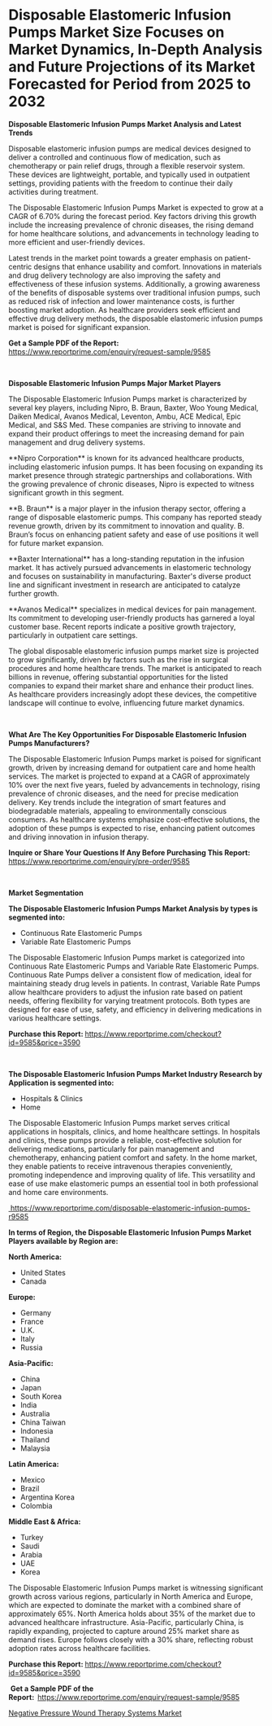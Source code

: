 <p><h1>Disposable Elastomeric Infusion Pumps Market Size Focuses on Market Dynamics, In-Depth Analysis and Future Projections of its Market Forecasted for Period from 2025 to 2032</h1></p><p><strong>Disposable Elastomeric Infusion Pumps Market Analysis and Latest Trends</strong></p>
<p><p>Disposable elastomeric infusion pumps are medical devices designed to deliver a controlled and continuous flow of medication, such as chemotherapy or pain relief drugs, through a flexible reservoir system. These devices are lightweight, portable, and typically used in outpatient settings, providing patients with the freedom to continue their daily activities during treatment.</p><p>The Disposable Elastomeric Infusion Pumps Market is expected to grow at a CAGR of 6.70% during the forecast period. Key factors driving this growth include the increasing prevalence of chronic diseases, the rising demand for home healthcare solutions, and advancements in technology leading to more efficient and user-friendly devices. </p><p>Latest trends in the market point towards a greater emphasis on patient-centric designs that enhance usability and comfort. Innovations in materials and drug delivery technology are also improving the safety and effectiveness of these infusion systems. Additionally, a growing awareness of the benefits of disposable systems over traditional infusion pumps, such as reduced risk of infection and lower maintenance costs, is further boosting market adoption. As healthcare providers seek efficient and effective drug delivery methods, the disposable elastomeric infusion pumps market is poised for significant expansion.</p></p>
<p><strong>Get a Sample PDF of the Report:&nbsp;</strong> <a href="https://www.reportprime.com/enquiry/request-sample/9585?utm_campaign=2532&utm_medium=2&utm_source=Github&utm_content=ia&utm_term=20032025&utm_id=disposable-elastomeric-infusion-pumps">https://www.reportprime.com/enquiry/request-sample/9585</a></p>
<p>&nbsp;</p>
<p><strong>Disposable Elastomeric Infusion Pumps Major Market Players</strong></p>
<p><p>The Disposable Elastomeric Infusion Pumps market is characterized by several key players, including Nipro, B. Braun, Baxter, Woo Young Medical, Daiken Medical, Avanos Medical, Leventon, Ambu, ACE Medical, Epic Medical, and S&S Med. These companies are striving to innovate and expand their product offerings to meet the increasing demand for pain management and drug delivery systems.</p><p>**Nipro Corporation** is known for its advanced healthcare products, including elastomeric infusion pumps. It has been focusing on expanding its market presence through strategic partnerships and collaborations. With the growing prevalence of chronic diseases, Nipro is expected to witness significant growth in this segment.</p><p>**B. Braun** is a major player in the infusion therapy sector, offering a range of disposable elastomeric pumps. This company has reported steady revenue growth, driven by its commitment to innovation and quality. B. Braun’s focus on enhancing patient safety and ease of use positions it well for future market expansion.</p><p>**Baxter International** has a long-standing reputation in the infusion market. It has actively pursued advancements in elastomeric technology and focuses on sustainability in manufacturing. Baxter's diverse product line and significant investment in research are anticipated to catalyze further growth.</p><p>**Avanos Medical** specializes in medical devices for pain management. Its commitment to developing user-friendly products has garnered a loyal customer base. Recent reports indicate a positive growth trajectory, particularly in outpatient care settings.</p><p>The global disposable elastomeric infusion pumps market size is projected to grow significantly, driven by factors such as the rise in surgical procedures and home healthcare trends. The market is anticipated to reach billions in revenue, offering substantial opportunities for the listed companies to expand their market share and enhance their product lines. As healthcare providers increasingly adopt these devices, the competitive landscape will continue to evolve, influencing future market dynamics.</p></p>
<p>&nbsp;</p>
<p><strong>What Are The Key Opportunities For Disposable Elastomeric Infusion Pumps Manufacturers?</strong></p>
<p><p>The Disposable Elastomeric Infusion Pumps market is poised for significant growth, driven by increasing demand for outpatient care and home health services. The market is projected to expand at a CAGR of approximately 10% over the next five years, fueled by advancements in technology, rising prevalence of chronic diseases, and the need for precise medication delivery. Key trends include the integration of smart features and biodegradable materials, appealing to environmentally conscious consumers. As healthcare systems emphasize cost-effective solutions, the adoption of these pumps is expected to rise, enhancing patient outcomes and driving innovation in infusion therapy.</p></p>
<p><strong>Inquire or Share Your Questions If Any Before Purchasing This Report:</strong> <a href="https://www.reportprime.com/enquiry/pre-order/9585?utm_campaign=2532&utm_medium=2&utm_source=Github&utm_content=ia&utm_term=20032025&utm_id=disposable-elastomeric-infusion-pumps">https://www.reportprime.com/enquiry/pre-order/9585</a></p>
<p>&nbsp;</p>
<p><strong>Market Segmentation</strong></p>
<p><strong>The Disposable Elastomeric Infusion Pumps Market Analysis by types is segmented into:</strong></p>
<p><ul><li>Continuous Rate Elastomeric Pumps</li><li>Variable Rate Elastomeric Pumps</li></ul></p>
<p><p>The Disposable Elastomeric Infusion Pumps market is categorized into Continuous Rate Elastomeric Pumps and Variable Rate Elastomeric Pumps. Continuous Rate Pumps deliver a consistent flow of medication, ideal for maintaining steady drug levels in patients. In contrast, Variable Rate Pumps allow healthcare providers to adjust the infusion rate based on patient needs, offering flexibility for varying treatment protocols. Both types are designed for ease of use, safety, and efficiency in delivering medications in various healthcare settings.</p></p>
<p><strong>Purchase this Report:&nbsp;</strong><a href="https://www.reportprime.com/checkout?id=9585&price=3590&utm_campaign=2532&utm_medium=2&utm_source=Github&utm_content=ia&utm_term=20032025&utm_id=disposable-elastomeric-infusion-pumps">https://www.reportprime.com/checkout?id=9585&price=3590</a></p>
<p>&nbsp;</p>
<p><strong>The Disposable Elastomeric Infusion Pumps Market Industry Research by Application is segmented into:</strong></p>
<p><ul><li>Hospitals & Clinics</li><li>Home</li></ul></p>
<p><p>The Disposable Elastomeric Infusion Pumps market serves critical applications in hospitals, clinics, and home healthcare settings. In hospitals and clinics, these pumps provide a reliable, cost-effective solution for delivering medications, particularly for pain management and chemotherapy, enhancing patient comfort and safety. In the home market, they enable patients to receive intravenous therapies conveniently, promoting independence and improving quality of life. This versatility and ease of use make elastomeric pumps an essential tool in both professional and home care environments.</p></p>
<p><a href="https://www.reportprime.com/disposable-elastomeric-infusion-pumps-r9585?utm_campaign=2532&utm_medium=2&utm_source=Github&utm_content=ia&utm_term=20032025&utm_id=disposable-elastomeric-infusion-pumps">&nbsp;https://www.reportprime.com/disposable-elastomeric-infusion-pumps-r9585</a></p>
<p><strong>In terms of Region, the Disposable Elastomeric Infusion Pumps Market Players available by Region are:</strong></p>
<p>
    <p> <strong> North America: </strong>
        <ul>
            <li>United States</li>
            <li>Canada</li>
        </ul>
        </p> 
    <p> <strong> Europe: </strong>
        <ul>
            <li>Germany</li>
            <li>France</li>
            <li>U.K.</li>
            <li>Italy</li>
            <li>Russia</li>
        </ul>
        </p> 
    <p> <strong> Asia-Pacific: </strong>
        <ul>
            <li>China</li>
            <li>Japan</li>
            <li>South Korea</li>
            <li>India</li>
            <li>Australia</li>
            <li>China Taiwan</li>
            <li>Indonesia</li>
            <li>Thailand</li>
            <li>Malaysia</li>
        </ul>
        </p> 
    <p> <strong> Latin America: </strong>
        <ul>
            <li>Mexico</li>
            <li>Brazil</li>
            <li>Argentina Korea</li>
            <li>Colombia</li>
        </ul>
        </p> 
    <p> <strong> Middle East & Africa: </strong>
        <ul>
            <li>Turkey</li>
            <li>Saudi</li>
            <li>Arabia</li>
            <li>UAE</li>
            <li>Korea</li>
        </ul>
    </p>
    </p>
<p><p>The Disposable Elastomeric Infusion Pumps market is witnessing significant growth across various regions, particularly in North America and Europe, which are expected to dominate the market with a combined share of approximately 65%. North America holds about 35% of the market due to advanced healthcare infrastructure. Asia-Pacific, particularly China, is rapidly expanding, projected to capture around 25% market share as demand rises. Europe follows closely with a 30% share, reflecting robust adoption rates across healthcare facilities.</p></p>
<p><strong>Purchase this Report: </strong><a href="https://www.reportprime.com/checkout?id=9585&price=3590&utm_campaign=2532&utm_medium=2&utm_source=Github&utm_content=ia&utm_term=20032025&utm_id=disposable-elastomeric-infusion-pumps">https://www.reportprime.com/checkout?id=9585&price=3590</a></p>
<p>&nbsp;<strong>Get a Sample PDF of the Report:&nbsp;&nbsp;</strong><a href="https://www.reportprime.com/enquiry/request-sample/9585?utm_campaign=2532&utm_medium=2&utm_source=Github&utm_content=ia&utm_term=20032025&utm_id=disposable-elastomeric-infusion-pumps">https://www.reportprime.com/enquiry/request-sample/9585</a></p>
<p><strong></strong></p>
<p><p><a href="https://github.com/kathiestrine5ty/Market-Research-Report-List-1/blob/main/negative-pressure-wound-therapy-systems-market.md?utm_campaign=2532&utm_medium=2&utm_source=Github&utm_content=ia&utm_term=20032025&utm_id=disposable-elastomeric-infusion-pumps">Negative Pressure Wound Therapy Systems Market</a></p></p>